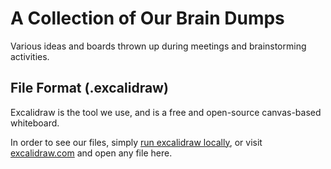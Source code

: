 # A Collection of Our Brain Dumps
Various ideas and boards thrown up during meetings and brainstorming activities.

## File Format (.excalidraw)
Excalidraw is the tool we use, and is a free and open-source canvas-based whiteboard.

In order to see our files, simply [run excalidraw locally](https://github.com/excalidraw/excalidraw?tab=readme-ov-file#quick-start), or visit [excalidraw.com](excalidraw.com) and open any file here.
